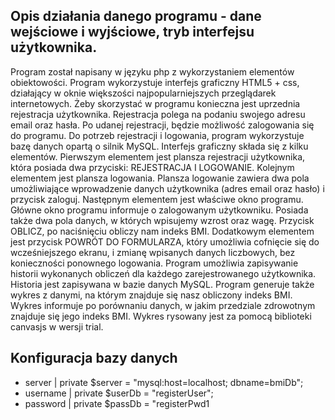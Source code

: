 ## Opis działania danego programu - dane wejściowe i wyjściowe, tryb interfejsu użytkownika.
Program został napisany w języku php z wykorzystaniem elementów obiektowości. Program
wykorzystuje interfejs graficzny HTML5 + css, działający w oknie większości najpopularniejszych
przeglądarek internetowych.
Żeby skorzystać w programu konieczna jest uprzednia rejestracja użytkownika. Rejestracja polega na
podaniu swojego adresu email oraz hasła. Po udanej rejestracji, będzie możliwość zalogowania się do
programu. Do potrzeb rejestracji i logowania, program wykorzystuje bazę danych opartą o silnik
MySQL.
Interfejs graficzny składa się z kilku elementów. Pierwszym elementem jest plansza rejestracji
użytkownika, która posiada dwa przyciski: REJESTRACJA I LOGOWANIE.
Kolejnym elementem jest plansza logowania. Plansza logowanie zawiera dwa pola umożliwiające
wprowadzenie danych użytkownika (adres email oraz hasło) i przycisk zaloguj.
Następnym elementem jest właściwe okno programu. Główne okno programu informuje o
zalogowanym użytkowniku. Posiada także dwa pola danych, w których wpisujemy wzrost oraz wagę.
Przycisk OBLICZ, po naciśnięciu obliczy nam indeks BMI. Dodatkowym elementem jest przycisk
POWRÓT DO FORMULARZA, który umożliwia cofnięcie się do wcześniejszego ekranu, i zmianę
wpisanych danych liczbowych, bez konieczności ponownego logowania.
Program umożliwia zapisywanie historii wykonanych obliczeń dla każdego zarejestrowanego
użytkownika. Historia jest zapisywana w bazie danych MySQL.
Program generuje także wykres z danymi, na którym znajduje się nasz obliczony indeks BMI. Wykres
informuje po porównaniu danych, w jakim przedziale zdrowotnym znajduje się jego indeks BMI.
Wykres rysowany jest za pomocą biblioteki canvasjs w wersji trial.

## Konfiguracja bazy danych 
    
 
* server    | private  $server = "mysql:host=localhost; dbname=bmiDb";
* username  |  private  $userDb = "registerUser";
* password  |  private  $passDb = "registerPwd1
